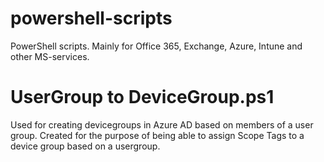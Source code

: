 # powershell-scripts
PowerShell scripts. Mainly for Office 365, Exchange, Azure, Intune and other MS-services.

# UserGroup to DeviceGroup.ps1
Used for creating devicegroups in Azure AD based on members of a user group. Created for the purpose of being able to assign Scope Tags to a device group based on a usergroup.
